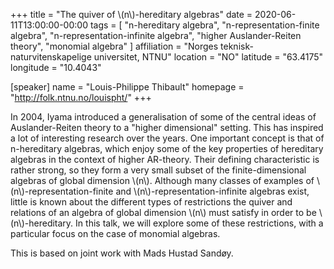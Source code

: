 +++
title = "The quiver of \\(n\\)-hereditary algebras"
date = 2020-06-11T13:00:00-00:00
tags = [
    "n-hereditary algebra",
    "n-representation-finite algebra",
    "n-representation-infinite algebra",
    "higher Auslander-Reiten theory",
    "monomial algebra"
]
affiliation = "Norges teknisk-naturvitenskapelige universitet, NTNU"
location = "NO"
latitude = "63.4175"
longitude = "10.4043"

[speaker]
  name = "Louis-Philippe Thibault"
  homepage = "http://folk.ntnu.no/louispht/"
+++

In 2004, Iyama introduced a generalisation of some of the central ideas of Auslander-Reiten theory to a "higher dimensional" setting. This has inspired a lot of interesting research over the years. One important concept is that of n-hereditary algebras, which enjoy some of the key properties of hereditary algebras in the context of higher AR-theory. Their defining characteristic is rather strong, so they form a very small subset of the finite-dimensional algebras of global dimension \\(n\\). Although many classes of examples of \\(n\\)-representation-finite and \\(n\\)-representation-infinite algebras exist, little is known about the different types of restrictions the quiver and relations of an algebra of global dimension \\(n\\) must satisfy in order to be \\(n\\)-hereditary. In this talk, we will explore some of these restrictions, with a particular focus on the case of monomial algebras.

This is based on joint work with Mads Hustad Sandøy.
